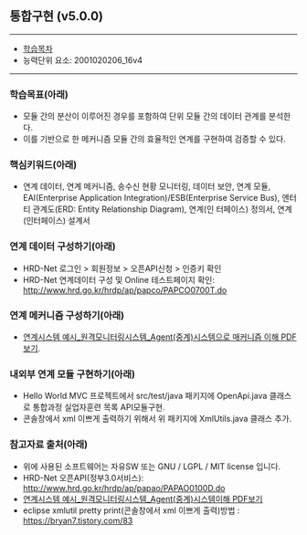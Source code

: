 ## 통합구현 (v5.0.0)
 
---

- [학습목차](https://github.com/miniplugin/human)
- 능력단위 요소: 2001020206_16v4

---

### 학습목표(아래)
- 모듈 간의 분산이 이루어진 경우를 포함하여 단위 모듈 간의 데이터 관계를 분석한다.
- 이를 기반으로 한 메커니즘 모듈 간의 효율적인 연계를 구현하여 검증할 수 있다.

### 핵심키워드(아래)
- 연계 데이터, 연계 메커니즘, 송수신 현황 모니터링, 데이터 보안, 연계 모듈, EAI(Enterprise Application
Integration)/ESB(Enterprise Service Bus), 엔터티 관계도(ERD: Entity Relationship Diagram), 연계(인
터페이스) 정의서, 연계(인터페이스) 설계서

### 연계 데이터 구성하기(아래)
- HRD-Net 로그인 > 회원정보 > 오픈API신청 > 인증키 확인
- HRD-Net 연계데이터 구성 및 Online 테스트페이지 확인: http://www.hrd.go.kr/hrdp/ap/papco/PAPCO0700T.do

### 연계 메커니즘 구성하기(아래)
- [연계시스템 예시_원격모니터링시스템_Agent(중계)시스템으로 매커니즘 이해 PDF보기](/git_img/example.pdf).

### 내외부 연계 모듈 구현하기(아래)
- Hello World MVC 프로젝트에서 src/test/java 패키지에 OpenApi.java 클래스로  통합과정 실업자훈련 목록 API모듈구현.
- 콘솔창에서 xml 이쁘게 출력하기 위해서 위 패키지에 XmlUtils.java 클래스 추가.

### 참고자료 출처(아래)
- 위에 사용된 소프트웨어는 자유SW 또는 GNU / LGPL / MIT license 입니다.
- HRD-Net 오픈API(정부3.0서비스): http://www.hrd.go.kr/hrdp/ap/papao/PAPAO0100D.do
- [연계시스템 예시_원격모니터링시스템_Agent(중계)시스템이해 PDF보기](/git_img/example.pdf)
- eclipse xmlutil pretty print(콘솔창에서 xml 이쁘게 출력)방법 : https://bryan7.tistory.com/83